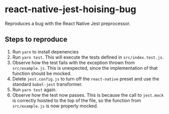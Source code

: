 # react-native-jest-hoising-bug

Reproduces a bug with the React Native Jest preprocessor.

## Steps to reproduce

1. Run `yarn` to install depenencies
2. Run `yarn test`. This will execute the tests defined in `src/index.test.js`.
3. Observe how the test fails with the exception thrown from `src/example.js`. This is unexpected, since the implementation of that function should be mocked.
4. Delete `jest.config.js` to turn off the `react-native` preset and use the standard `babel-jest` transformer.
5. Run `yarn test` again.
6. Observe how the test now passes. This is because the call to `jest.mock` is correctly hoisted to the top of the file, so the function from `src/example.js` is now properly mocked.